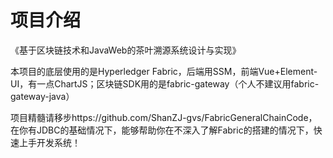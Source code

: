 # 项目介绍

《基于区块链技术和JavaWeb的茶叶溯源系统设计与实现》

本项目的底层使用的是Hyperledger Fabric，后端用SSM，前端Vue+Element-UI，有一点ChartJS；区块链SDK用的是fabric-gateway（个人不建议用fabric-gateway-java）

项目精髓请移步https://github.com/ShanZJ-gvs/FabricGeneralChainCode，在你有JDBC的基础情况下，能够帮助你在不深入了解Fabric的搭建的情况下，快速上手开发系统！


